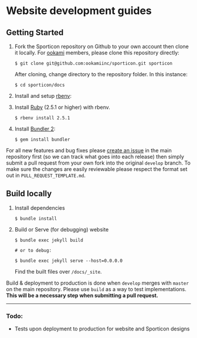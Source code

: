 # Website development guides

## Getting Started
1.  Fork the Sporticon repository on Github to your own account then clone it locally.
    For [ookami](https://github.com/ookamiinc) members, please clone this repository directly:
    ```
    $ git clone git@github.com:ookamiinc/sporticon.git sporticon
    ```
    After cloning, change directory to the repository folder. In this instance:
    ```
    $ cd sporticon/docs
    ```
2.  Install and setup [rbenv](https://github.com/rbenv/rbenv#installation):
3.  Install [Ruby](https://www.ruby-lang.org/en/) (2.5.1 or higher) with rbenv.
	```
    $ rbenv install 2.5.1
    ```

4.  Install [Bundler 2](https://bundler.io/guides/bundler_2_upgrade.html):
    ```
    $ gem install bundler
    ```

For all new features and bug fixes please [create an issue](https://github.com/ookamiinc/Sporticon/issues/new) in the main repository first (so we can track what goes into each release) then simply submit a pull request from your own fork into the original `develop` branch. To make sure the changes are easily reviewable please respect the format set out in `PULL_REQUEST_TEMPLATE.md`.

## Build locally

1. 	Install dependencies
    ```
    $ bundle install
    ```
2.	Build or Serve (for debugging) website
    ```
    $ bundle exec jekyll build

    # or to debug:

    $ bundle exec jekyll serve --host=0.0.0.0
    ```
    Find the built files over `/docs/_site`.

Build & deployment to production is done when `develop` merges with `master` on the main repository. Please use `build` as a way to test implementations.
**This will be a necessary step when submitting a pull request.**

---

### Todo:
- Tests upon deployment to production for website and Sporticon designs
